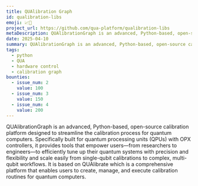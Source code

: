 ```yaml
---
title: QUAlibration Graph
id: qualibration-libs
emoji: 📈​🚀​
project_url: https://github.com/qua-platform/qualibration-libs
metaDescription: QUAlibrationGraph is an advanced, Python-based, open-source calibration platform designed to streamline the calibration process for quantum computers.
date: 2025-04-10
summary: QUAlibrationGraph is an advanced, Python-based, open-source calibration platform designed to streamline the calibration process for quantum computers.
tags:
  - python
  - QUA
  - hardware control
  - calibration graph
bounties:
  - issue_num: 2
    value: 100
  - issue_num: 3
    value: 150
  - issue_num: 4
    value: 200
---
```


QUAlibrationGraph is an advanced, Python-based, open-source calibration platform designed to streamline the calibration process for quantum computers. Specifically built for quantum processing units (QPUs) with OPX controllers, it provides tools that empower users—from researchers to engineers—to efficiently tune up their quantum systems with precision and flexibility and scale easily from single-qubit calibrations to complex, multi-qubit workflows. It is based on QUAlibrate which is a comprehensive platform that enables users to create, manage, and execute calibration routines for quantum computers.
